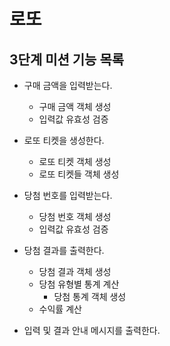 # 로또
## 3단계 미션 기능 목록
* 구매 금액을 입력받는다.
  * 구매 금액 객체 생성
  * 입력값 유효성 검증


* 로또 티켓을 생성한다.
  * 로또 티켓 객체 생성
  * 로또 티켓들 객체 생성


* 당첨 번호를 입력받는다.
  * 당첨 번호 객체 생성
  * 입력값 유효성 검증


* 당첨 결과를 출력한다.
  * 당첨 결과 객체 생성
  * 당첨 유형별 통계 계산
    * 당첨 통계 객체 생성
  * 수익률 계산


* 입력 및 결과 안내 메시지를 출력한다.
